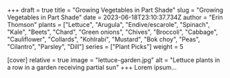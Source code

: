 +++
draft = true
title = "Growing Vegetables in Part Shade"
slug = "Growing Vegetables in Part Shade"
date = 2023-06-18T23:10:37.734Z
author = "Erin Thomson"
plants = ["Lettuce", "Arugula", "Endive/escarole", "Spinach", "Kale", "Beets", "Chard", "Green onions", "Chives", "Broccoli", "Cabbage", "Cauliflower", "Collards", "Kohlrabi", "Mustard", "Bok choy", "Peas", "Cilantro", "Parsley", "Dill"]
series = ["Plant Picks"]
weight = 5

[cover]
relative = true
image = "lettuce-garden.jpg"
alt = "Lettuce plants in a row in a garden receiving partial sun"
+++
Lorem ipsum...